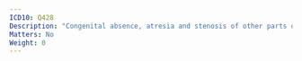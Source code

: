 ```yaml
---
ICD10: Q428
Description: "Congenital absence, atresia and stenosis of other parts of large intestine"
Matters: No
Weight: 0
---
```

